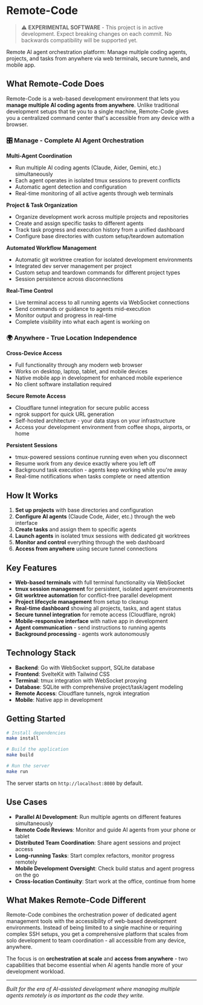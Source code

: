 # Remote-Code

> ⚠️ **EXPERIMENTAL SOFTWARE** - This project is in active development. Expect breaking changes on each commit. No backwards compatibility will be supported yet.

Remote AI agent orchestration platform: Manage multiple coding agents, projects, and tasks from anywhere via web terminals, secure tunnels, and mobile app.

## What Remote-Code Does

Remote-Code is a web-based development environment that lets you **manage multiple AI coding agents from anywhere**. Unlike traditional development setups that tie you to a single machine, Remote-Code gives you a centralized command center that's accessible from any device with a browser.

### 🎛️ **Manage** - Complete AI Agent Orchestration

**Multi-Agent Coordination**
- Run multiple AI coding agents (Claude, Aider, Gemini, etc.) simultaneously
- Each agent operates in isolated tmux sessions to prevent conflicts
- Automatic agent detection and configuration
- Real-time monitoring of all active agents through web terminals

**Project & Task Organization**
- Organize development work across multiple projects and repositories
- Create and assign specific tasks to different agents
- Track task progress and execution history from a unified dashboard
- Configure base directories with custom setup/teardown automation

**Automated Workflow Management**
- Automatic git worktree creation for isolated development environments
- Integrated dev server management per project
- Custom setup and teardown commands for different project types
- Session persistence across disconnections

**Real-Time Control**
- Live terminal access to all running agents via WebSocket connections
- Send commands or guidance to agents mid-execution
- Monitor output and progress in real-time
- Complete visibility into what each agent is working on

### 🌍 **Anywhere** - True Location Independence

**Cross-Device Access**
- Full functionality through any modern web browser
- Works on desktop, laptop, tablet, and mobile devices
- Native mobile app in development for enhanced mobile experience
- No client software installation required

**Secure Remote Access**
- Cloudflare tunnel integration for secure public access
- ngrok support for quick URL generation
- Self-hosted architecture - your data stays on your infrastructure
- Access your development environment from coffee shops, airports, or home

**Persistent Sessions**
- tmux-powered sessions continue running even when you disconnect
- Resume work from any device exactly where you left off
- Background task execution - agents keep working while you're away
- Real-time notifications when tasks complete or need attention

## How It Works

1. **Set up projects** with base directories and configuration
2. **Configure AI agents** (Claude Code, Aider, etc.) through the web interface
3. **Create tasks** and assign them to specific agents
4. **Launch agents** in isolated tmux sessions with dedicated git worktrees
5. **Monitor and control** everything through the web dashboard
6. **Access from anywhere** using secure tunnel connections

## Key Features

- **Web-based terminals** with full terminal functionality via WebSocket
- **tmux session management** for persistent, isolated agent environments  
- **Git worktree automation** for conflict-free parallel development
- **Project lifecycle management** from setup to cleanup
- **Real-time dashboard** showing all projects, tasks, and agent status
- **Secure tunnel integration** for remote access (Cloudflare, ngrok)
- **Mobile-responsive interface** with native app in development
- **Agent communication** - send instructions to running agents
- **Background processing** - agents work autonomously

## Technology Stack

- **Backend**: Go with WebSocket support, SQLite database
- **Frontend**: SvelteKit with Tailwind CSS
- **Terminal**: tmux integration with WebSocket proxying
- **Database**: SQLite with comprehensive project/task/agent modeling
- **Remote Access**: Cloudflare tunnels, ngrok integration
- **Mobile**: Native app in development

## Getting Started

```bash
# Install dependencies
make install

# Build the application
make build

# Run the server
make run
```

The server starts on `http://localhost:8080` by default.

## Use Cases

- **Parallel AI Development**: Run multiple agents on different features simultaneously
- **Remote Code Reviews**: Monitor and guide AI agents from your phone or tablet  
- **Distributed Team Coordination**: Share agent sessions and project access
- **Long-running Tasks**: Start complex refactors, monitor progress remotely
- **Mobile Development Oversight**: Check build status and agent progress on the go
- **Cross-location Continuity**: Start work at the office, continue from home

## What Makes Remote-Code Different

Remote-Code combines the orchestration power of dedicated agent management tools with the accessibility of web-based development environments. Instead of being limited to a single machine or requiring complex SSH setups, you get a comprehensive platform that scales from solo development to team coordination - all accessible from any device, anywhere.

The focus is on **orchestration at scale** and **access from anywhere** - two capabilities that become essential when AI agents handle more of your development workload.

---

*Built for the era of AI-assisted development where managing multiple agents remotely is as important as the code they write.*